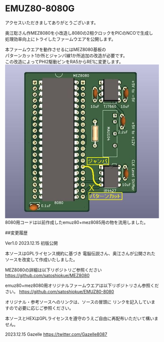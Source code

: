 # EMUZ80-8080G
アクセスいただきましてありがとうございます。  

奥江聡さん作MEZ8080を小改造し8080の2相クロックをPICのNCOで生成し  
処理効率向上にトライしたファームウエアを公開します。  

本ファームウエアを動作させるにはMEZ8080基板の  
パターンカット1か所とジャンパ線1か所追加の改造が必要です。  
この改造によってPHI2駆動ピンをRA5からRE1に変更します。  
![MEZ8080改造箇所](https://github.com/Gazelle8087/EMUZ80-8080G/blob/main/MEZ8080_modify.jpg)
8080用コードは以前作成したemuz80+mez8085用の物を流用しました。  






##変更履歴

Ver1.0 2023.12.15 初版公開

本ソースはGPLライセンス規約に基づき
電脳伝説さん、奥江さんが公開されたソースを改変して作成いたしました。

MEZ8080の詳細は以下リポジトリご参照ください
https://github.com/satoshiokue/MEZ8080

emuz80+mez8080用オリジナルファームウエアは以下リポジトリさん参照ください。
https://github.com/satoshiokue/EMUZ80-8080

オリジナル・参考ソースへのリンクは、ソースの冒頭に
リンクを記入していますので必要に応じご参照ください。

本ソースとHEXはGPLライセンスを遵守のうえご自由に再配布いただいて構いません。

2023.12.15 Gazelle https://twitter.com/Gazelle8087
